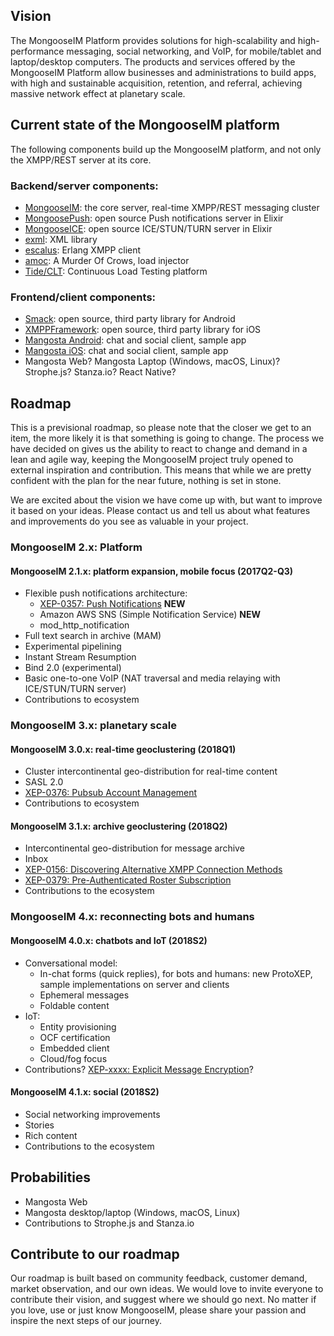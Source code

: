 ## Vision

The MongooseIM Platform provides solutions for high-scalability and high-performance messaging, social networking, and VoIP, for mobile/tablet and laptop/desktop computers. 
The products and services offered by the MongooseIM Platform allow businesses and administrations to build apps, with high and sustainable acquisition, retention, and referral, achieving massive network effect at planetary scale.

## Current state of the MongooseIM platform

The following components build up the MongooseIM platform, and not only the XMPP/REST server at its core.

### Backend/server components:

* [MongooseIM](https://github.com/esl/MongooseIM): the core server, real-time XMPP/REST messaging cluster
* [MongoosePush](https://github.com/esl/MongoosePush): open source Push notifications server in Elixir
* [MongooseICE](https://github.com/esl/MongooseICE): open source ICE/STUN/TURN server in Elixir
* [exml](https://github.com/esl/exml): XML library
* [escalus](https://github.com/esl/escalus): Erlang XMPP client
* [amoc](https://github.com/esl/amoc): A Murder Of Crows, load injector
* [Tide/CLT](http://tide.erlang-solutions.com/): Continuous Load Testing platform

### Frontend/client components:

* [Smack](https://github.com/igniterealtime/Smack): open source, third party library for Android
* [XMPPFramework](https://github.com/robbiehanson/XMPPFramework): open source, third party library for iOS
* [Mangosta Android](https://github.com/esl/mangosta-android): chat and social client, sample app
* [Mangosta iOS](https://github.com/esl/mangosta-ios): chat and social client, sample app
* Mangosta Web? Mangosta Laptop (Windows, macOS, Linux)? Strophe.js? Stanza.io? React Native?

## Roadmap

This is a previsional roadmap, so please note that the closer we get to an item, the more likely it is that something is going to change. 
The process we have decided on gives us the ability to react to change and demand in a lean and agile way, keeping the MongooseIM project truly opened to external inspiration and contribution.
This means that while we are pretty confident with the plan for the near future, nothing is set in stone. 

We are excited about the vision we have come up with, but want to improve it based on your ideas.
Please contact us and tell us about what features and improvements do you see as valuable in your project.

### MongooseIM 2.x: Platform

#### MongooseIM 2.1.x: platform expansion, mobile focus (2017Q2-Q3)

* Flexible push notifications architecture:
    * [XEP-0357: Push Notifications](https://xmpp.org/extensions/xep-0357.html) **NEW**
    * Amazon AWS SNS (Simple Notification Service) **NEW**
    * mod_http_notification
* Full text search in archive (MAM)
* Experimental pipelining
* Instant Stream Resumption
* Bind 2.0 (experimental)
* Basic one-to-one VoIP (NAT traversal and media relaying with ICE/STUN/TURN server)
* Contributions to ecosystem

### MongooseIM 3.x: planetary scale

#### MongooseIM 3.0.x: real-time geoclustering (2018Q1)

* Cluster intercontinental geo-distribution for real-time content
* SASL 2.0
* [XEP-0376: Pubsub Account Management](https://xmpp.org/extensions/xep-0376.html)
* Contributions to ecosystem

#### MongooseIM 3.1.x: archive geoclustering (2018Q2)

* Intercontinental geo-distribution for message archive
* Inbox
* [XEP-0156: Discovering Alternative XMPP Connection Methods](http://xmpp.org/extensions/xep-0156.html)
* [XEP-0379: Pre-Authenticated Roster Subscription](https://xmpp.org/extensions/xep-0379.html)
* Contributions to the ecosystem

### MongooseIM 4.x: reconnecting bots and humans

#### MongooseIM 4.0.x: chatbots and IoT (2018S2)

* Conversational model:
    * In-chat forms (quick replies), for bots and humans: new ProtoXEP, sample implementations on server and clients
    * Ephemeral messages
    * Foldable content
* IoT:
    * Entity provisioning
    * OCF certification
    * Embedded client
    * Cloud/fog focus
* Contributions? [XEP-xxxx: Explicit Message Encryption](https://xmpp.org/extensions/inbox/eme.html)?

#### MongooseIM 4.1.x: social (2018S2)

* Social networking improvements
* Stories
* Rich content
* Contributions to the ecosystem

## Probabilities

* Mangosta Web
* Mangosta desktop/laptop (Windows, macOS, Linux)
* Contributions to Strophe.js and Stanza.io

## Contribute to our roadmap

Our roadmap is built based on community feedback, customer demand, market observation, and our own ideas.
We would love to invite everyone to contribute their vision, and suggest where we should go next.
No matter if you love, use or just know MongooseIM, please share your passion and inspire the next steps of our journey.
